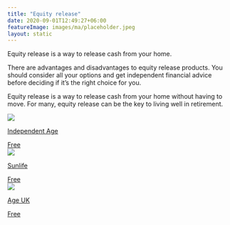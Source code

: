 ```yaml
---
title: "Equity release"
date: 2020-09-01T12:49:27+06:00
featureImage: images/ma/placeholder.jpeg
layout: static
---
```


Equity release is a way to release cash from your home.

There are advantages and disadvantages to equity release products. You should consider all your options and get independent financial advice before deciding if it’s the right choice for you.

Equity release is a way to release cash from your home without having to move. For many, equity release can be the key to living well in retirement.

<a class="ma-link" href="https://www.independentage.org/get-advice/your-home-and-housing/equity-release"><div class="ma-card ma-card-Wealth"><div class="ma-icon"><img src ="/images/Icon-check - wealth - opacity.svg"/></div><div class="ma-name"><p>Independent Age</p></div><div class="ma-paid-text"><span>Free</span></div></div></a><a class="ma-link" href="https://www.sunlife.co.uk/equity-release/sunrise/?utm_source=bing//"><div class="ma-card ma-card-Wealth"><div class="ma-icon"><img src ="/images/Icon-check - wealth - opacity.svg"/></div><div class="ma-name"><p>Sunlife</p></div><div class="ma-paid-text"><span>Free</span></div></div></a><a class="ma-link" href="https://www.ageuk.org.uk/information-advice/money-legal/income-tax/equity-release/"><div class="ma-card ma-card-Wealth"><div class="ma-icon"><img src ="/images/Icon-check - wealth - opacity.svg"/></div><div class="ma-name"><p>Age UK</p></div><div class="ma-paid-text"><span>Free</span></div></div></a>  

<br/><br/>






